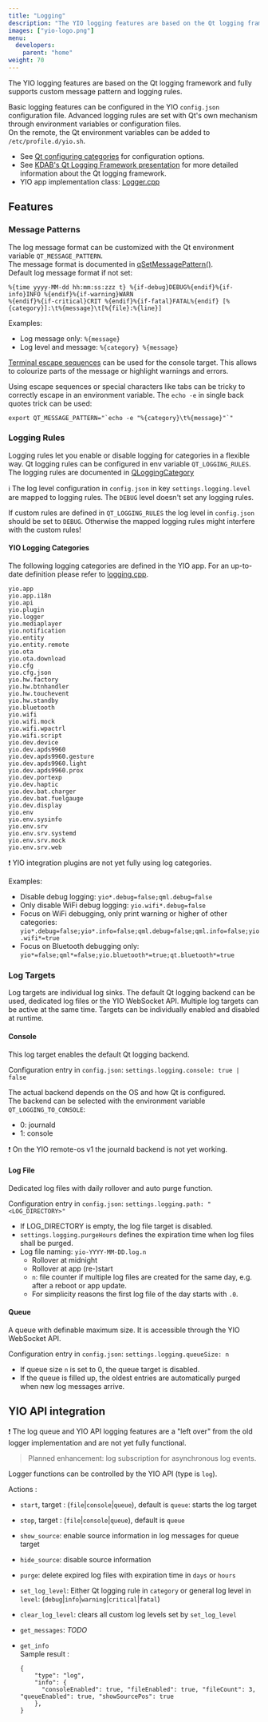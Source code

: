 ```yaml
---
title: "Logging"
description: "The YIO logging features are based on the Qt logging framework and fully supports custom message pattern and logging rules."
images: ["yio-logo.png"]
menu:
  developers:
    parent: "home"
weight: 70
---
```


The YIO logging features are based on the Qt logging framework and fully supports custom message pattern and logging rules.

Basic logging features can be configured in the YIO `config.json` configuration file. Advanced logging rules are set with Qt's own mechanism through environment variables or configuration files.  
On the remote, the Qt environment variables can be added to `/etc/profile.d/yio.sh`.

- See [Qt configuring categories](https://doc.qt.io/qt-5/qloggingcategory.html#configuring-categories) for configuration options.
- See [KDAB's Qt Logging Framework presentation](https://www.kdab.com/wp-content/uploads/stories/slides/Day2/KaiKoehne_Qt%20Logging%20Framework%2016_9_0.pdf) for more detailed information about the Qt logging framework.
- YIO app implementation class: [Logger.cpp](https://github.com/YIO-Remote/remote-software/blob/master/sources/logging.cpp)

## Features

### Message Patterns

The log message format can be customized with the Qt environment variable `QT_MESSAGE_PATTERN`.  
The message format is documented in [qSetMessagePattern()](https://doc.qt.io/qt-5/qtglobal.html#qSetMessagePattern).  
Default log message format if not set:

    %{time yyyy-MM-dd hh:mm:ss:zzz t} %{if-debug}DEBUG%{endif}%{if-info}INFO %{endif}%{if-warning}WARN
    %{endif}%{if-critical}CRIT %{endif}%{if-fatal}FATAL%{endif} [%{category}]:\t%{message}\t[%{file}:%{line}]

Examples:

- Log message only: `%{message}`
- Log level and message: `%{category} %{message}`

[Terminal escape sequences](http://misc.flogisoft.com/bash/tip_colors_and_formatting) can be used for the console target. This allows to colourize parts of the message or highlight warnings and errors.

Using escape sequences or special characters like tabs can be tricky to correctly escape in an environment variable. The `echo -e` in single back quotes trick can be used:

    export QT_MESSAGE_PATTERN="`echo -e "%{category}\t%{message}"`"

### Logging Rules

Logging rules let you enable or disable logging for categories in a flexible way.
Qt logging rules can be configured in env variable `QT_LOGGING_RULES`.  
The logging rules are documented in [QLoggingCategory](https://doc.qt.io/qt-5/qloggingcategory.html#logging-rules)

ℹ️ The log level configuration in `config.json` in key `settings.logging.level` are mapped to logging rules. The `DEBUG` level doesn't set any logging rules.

If custom rules are defined in `QT_LOGGING_RULES` the log level in `config.json` should be set to `DEBUG`. Otherwise the mapped logging rules might interfere with the custom rules!

#### YIO Logging Categories

The following logging categories are defined in the YIO app. For an up-to-date definition please refer to [logging.cpp](https://github.com/YIO-Remote/remote-software/blob/master/sources/logging.cpp).

```
yio.app
yio.app.i18n
yio.api
yio.plugin
yio.logger
yio.mediaplayer
yio.notification
yio.entity
yio.entity.remote
yio.ota
yio.ota.download
yio.cfg
yio.cfg.json
yio.hw.factory
yio.hw.btnhandler
yio.hw.touchevent
yio.hw.standby
yio.bluetooth
yio.wifi
yio.wifi.mock
yio.wifi.wpactrl
yio.wifi.script
yio.dev.device
yio.dev.apds9960
yio.dev.apds9960.gesture
yio.dev.apds9960.light
yio.dev.apds9960.prox
yio.dev.portexp
yio.dev.haptic
yio.dev.bat.charger
yio.dev.bat.fuelgauge
yio.dev.display
yio.env
yio.env.sysinfo
yio.env.srv
yio.env.srv.systemd
yio.env.srv.mock
yio.env.srv.web
```

❗️ YIO integration plugins are not yet fully using log categories.

Examples:

- Disable debug logging: `yio*.debug=false;qml.debug=false`
- Only disable WiFi debug logging: `yio.wifi*.debug=false`
- Focus on WiFi debugging, only print warning or higher of other categories: `yio*.debug=false;yio*.info=false;qml.debug=false;qml.info=false;yio.wifi*=true`
- Focus on Bluetooth debugging only: `yio*=false;qml*=false;yio.bluetooth*=true;qt.bluetooth*=true`

### Log Targets

Log targets are individual log sinks. The default Qt logging backend can be used, dedicated log files or the YIO WebSocket API.
Multiple log targets can be active at the same time. Targets can be individually enabled and disabled at runtime.

#### Console

This log target enables the default Qt logging backend.

Configuration entry in `config.json`: `settings.logging.console: true | false`

The actual backend depends on the OS and how Qt is configured.  
The backend can be selected with the environment variable `QT_LOGGING_TO_CONSOLE`:

- 0: journald
- 1: console

❗️ On the YIO remote-os v1 the journald backend is not yet working.

#### Log File

Dedicated log files with daily rollover and auto purge function.

Configuration entry in `config.json`: `settings.logging.path: "<LOG_DIRECTORY>"`

- If LOG_DIRECTORY is empty, the log file target is disabled.
- `settings.logging.purgeHours` defines the expiration time when log files shall be purged.
- Log file naming: `yio-YYYY-MM-DD.log.n`
  - Rollover at midnight
  - Rollover at app (re-)start
  - `n`: file counter if multiple log files are created for the same day, e.g. after a reboot or app update.
  - For simplicity reasons the first log file of the day starts with `.0`.

#### Queue

A queue with definable maximum size. It is accessible through the YIO WebSocket API.

Configuration entry in `config.json`: `settings.logging.queueSize: n`

- If queue size `n` is set to 0, the queue target is disabled.
- If the queue is filled up, the oldest entries are automatically purged when new log messages arrive.

## YIO API integration

❗️ The log queue and YIO API logging features are a "left over" from the old logger implementation and are not yet fully functional.

> Planned enhancement: log subscription for asynchronous log events.

Logger functions can be controlled by the YIO API (type is `log`).

Actions :

- `start`, target : (`file`|`console`|`queue`), default is `queue`: starts the log target
- `stop`, target : (`file`|`console`|`queue`), default is `queue`
- `show_source`: enable source information in log messages for queue target
- `hide_source`: disable source information
- `purge`: delete expired log files with expiration time in `days` or `hours`
- `set_log_level`: Either Qt logging rule in `category` or general log level in `level`: (`debug`|`info`|`warning`|`critical`|`fatal`)
- `clear_log_level`: clears all custom log levels set by `set_log_level`
- `get_messages`: _TODO_
- `get_info`  
  Sample result :

      {
          "type": "log",
          "info": {
            "consoleEnabled": true, "fileEnabled": true, "fileCount": 3, "queueEnabled": true, "showSourcePos": true
          },
      }
